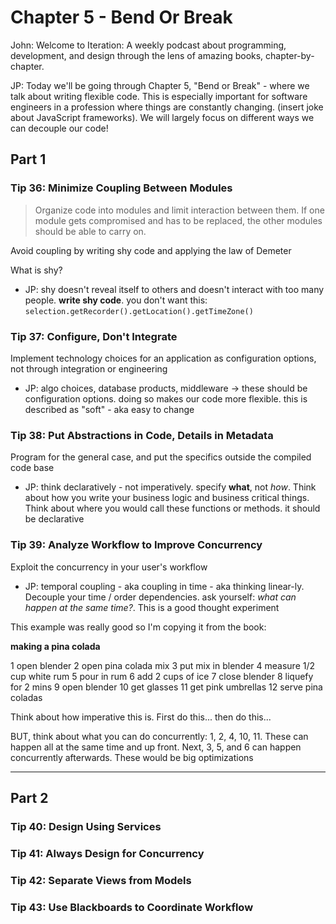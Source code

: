 # Chapter 5 - Bend Or Break

John:
Welcome to Iteration: A weekly podcast about programming, development, and design through the lens of amazing books, chapter-by-chapter.

JP:
Today we'll be going through Chapter 5, "Bend or Break" - where we talk about writing flexible code. This is especially important for software engineers in a profession where things are constantly changing. (insert joke about JavaScript frameworks). We will largely focus on different ways we can decouple our code!

## Part 1
### Tip 36: Minimize Coupling Between Modules

> Organize code into modules and limit interaction between them. If one module gets compromised and has to be replaced, the other modules should be able to carry on.

Avoid coupling by writing shy code and applying the law of Demeter

What is shy?

* JP: shy doesn't reveal itself to others and doesn't interact with too many people. __write shy code__. you don't want this: `selection.getRecorder().getLocation().getTimeZone()`

### Tip 37: Configure, Don't Integrate

Implement technology choices for an application as configuration options, not through integration or engineering

* JP: algo choices, database products, middleware -> these should be configuration options. doing so makes our code more flexible. this is described as "soft" - aka easy to change

### Tip 38: Put Abstractions in Code, Details in Metadata

Program for the general case, and put the specifics outside the compiled code base

* JP: think declaratively - not imperatively. specify __what__, not _how_. Think about how you write your business logic and business critical things. Think about where you would call these functions or methods. it should be declarative


### Tip 39: Analyze Workflow to Improve Concurrency

Exploit the concurrency in your user's workflow

* JP: temporal coupling - aka coupling in time - aka thinking linear-ly. Decouple your time / order dependencies. ask yourself: _what can happen at the same time?_. This is a good thought experiment

This example was really good so I'm copying it from the book:

__making a pina colada__

1 open blender
2 open pina colada mix
3 put mix in blender
4 measure 1/2 cup white rum
5 pour in rum
6 add 2 cups of ice
7 close blender
8 liquefy for 2 mins
9 open blender
10 get glasses
11 get pink umbrellas
12 serve pina coladas

Think about how imperative this is. First do this... then do this...

BUT, think about what you can do concurrently: 1, 2, 4, 10, 11. These can happen all at the same time and up front. Next, 3, 5, and 6 can happen concurrently afterwards. These would be big optimizations  

---

## Part 2
### Tip 40: Design Using Services
### Tip 41: Always Design for Concurrency
### Tip 42: Separate Views from Models
### Tip 43: Use Blackboards to Coordinate Workflow
